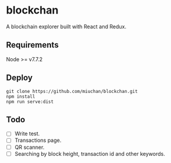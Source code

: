 # blockchan

A blockchain explorer built with React and Redux.

## Requirements

Node >= v7.7.2

## Deploy

``` shell
git clone https://github.com/miuchan/blockchan.git
npm install
npm run serve:dist
```

## Todo

- [ ] Write test.
- [ ] Transactions page.
- [ ] QR scanner.
- [ ] Searching by block height, transaction id and other keywords.
